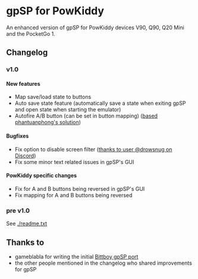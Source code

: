 # gpSP for PowKiddy
An enhanced version of gpSP for PowKiddy devices V90, Q90, Q20 Mini and the PocketGo 1. 

## Changelog
### v1.0
#### New features
- Map save/load state to buttons
- Auto save state feature (automatically save a state when exiting gpSP and open state when starting the emulator)
- Autofire A/B button (can be set in button mapping) ([based phantuanphong's solution](https://github.com/phantuanphong/gpsp-powkiddy))

#### Bugfixes
- Fix option to disable screen filter ([thanks to user @drowsnug on Discord](https://discord.com/channels/529983248114122762/540168599063756802/819836183105765406))
- Fix some minor text related issues in gpSP's GUI

#### PowKiddy specific changes
- Fix for A and B buttons being reversed in gpSP's GUI
- Fix mapping for A and B buttons being reversed

### pre v1.0
See [./readme.txt](./readme.txt)

## Thanks to
- gameblabla for writing the initial [Bittboy gpSP port](https://github.com/bittboy/gpsp)
- the other people mentioned in the changelog who shared improvements for gpSP